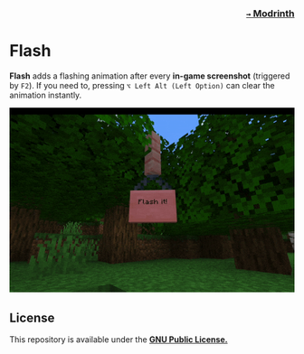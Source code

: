 ### <p align=right>[`→` Modrinth](https://modrinth.com/mod/flash)</p>

# Flash

**Flash** adds a flashing animation after every **in-game screenshot** (triggered by `F2`). If you need to, pressing `⌥ Left Alt (Left Option)` can clear the animation instantly.

<div align="center">
  <picture>
    <source
      media="(prefers-color-scheme: dark)"
      srcset="artwork/content/Nightlight.gif?raw=true"
     />
    <img src="artwork/content/Daylight.gif?raw=true" />
  </picture>
</div>

## License

This repository is available under the **[GNU Public License.](LICENSE)**
